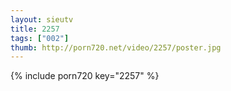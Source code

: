 ```yaml
--- 
layout: sieutv
title: 2257
tags: ["002"]
thumb: http://porn720.net/video/2257/poster.jpg
---
```

{% include porn720 key="2257" %} 
